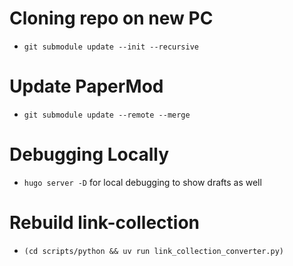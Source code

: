 # Cloning repo on new PC
- `git submodule update --init --recursive`

# Update PaperMod
- `git submodule update --remote --merge`

# Debugging Locally
- `hugo server -D` for local debugging to show drafts as well

# Rebuild link-collection
- `(cd scripts/python && uv run link_collection_converter.py)`

